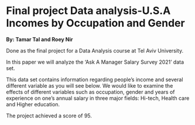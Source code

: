 # Final project Data analysis-U.S.A Incomes by Occupation and Gender
**By: Tamar Tal and Roey Nir**

Done as the final project for a Data Analysis course at Tel Aviv University.

In this paper we will analyze the ‘Ask A Manager Salary Survey 2021’ data set.

This data set contains information regarding people’s income and several different variable as you will see below.
We would like to examine the effects of different variables such as occupation, gender and years of experience on one’s annual salary in three major fields: Hi-tech, Health care and Higher education.

The project achieved a score of 95.

